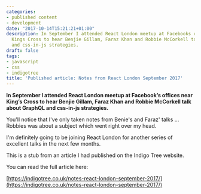 ```yaml
---
categories:
- published content
- development
date: "2017-10-14T15:21:21+01:00"
description: In September I attended React London meetup at Facebooks offices near
  Kings Cross to hear Benjie Gillam, Faraz Khan and Robbie McCorkell talk about GraphQL
  and css-in-js strategies.
draft: false
tags:
- javascript
- css
- indigotree
title: 'Published article: Notes from React London September 2017'
---
```


**In September I attended React London meetup at Facebook’s offices near King’s Cross to hear Benjie Gillam, Faraz Khan and Robbie McCorkell talk about GraphQL and css-in-js strategies.**

You'll notice that I've only taken notes from Benie's and Faraz' talks ... Robbies was about a subject which went right over my head.

I'm definitely going to be joining React London for another series of excellent talks in the next few months.

This is a stub from an article I had published on the Indigo Tree website.

You can read the full article here:

[https://indigotree.co.uk/notes-react-london-september-2017/](https://indigotree.co.uk/notes-react-london-september-2017/)
